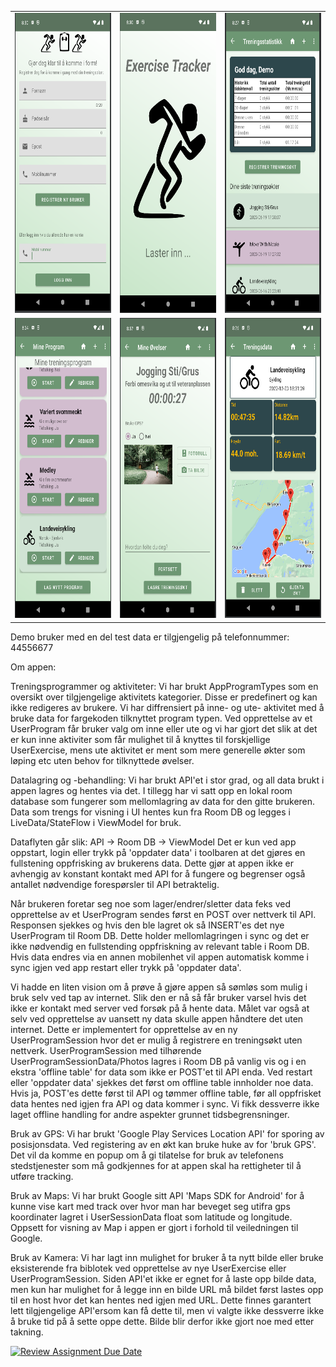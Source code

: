 
<table>
  
  <tr>
    <td><img src="sc/login.PNG" width=240 height=480></td>
    <td><img src="sc/loading.PNG" width=240 height=480></td>
    <td><img src="sc/home.PNG" width=240 height=480></td>
  </tr>
  <tr>
    <td><img src="sc/programs.PNG" width=240 height=480></td>
    <td><img src="sc/register session.PNG" width=240 height=480></td>
    <td><img src="sc/session data.PNG" width=240 height=480></td>
  </tr>
 </table>


Demo bruker med en del test data er tilgjengelig på telefonnummer: 44556677

Om appen:

Treningsprogrammer og aktiviteter:
Vi har brukt AppProgramTypes som en oversikt over tilgjengelige aktivitets kategorier.
Disse er predefinert og kan ikke redigeres av brukere.
Vi har diffrensiert på inne- og ute- aktivitet med å bruke data for fargekoden tilknyttet program typen.
Ved opprettelse av et UserProgram får bruker valg om inne eller ute og vi har gjort det slik at
det er kun inne aktiviter som får mulighet til å knyttes til forskjellige UserExercise, mens ute aktivitet
er ment som mere generelle økter som løping etc uten behov for tilknyttede øvelser.


Datalagring og -behandling:
Vi har brukt API'et i stor grad, og all data brukt i appen lagres og hentes via det.
I tillegg har vi satt opp en lokal room database som fungerer som mellomlagring av data for den gitte brukeren.
Data som trengs for visning i UI hentes kun fra Room DB og legges i LiveData/StateFlow i ViewModel for bruk.

Dataflyten går slik: API -> Room DB -> ViewModel
Det er kun ved app oppstart, login eller trykk på 'oppdater data' i toolbaren at det gjøres en
fullstening oppfrisking av brukerens data.
Dette gjør at appen ikke er avhengig av konstant kontakt med API for å fungere og begrenser også
antallet nødvendige forespørsler til API betraktelig.

Når brukeren foretar seg noe som lager/endrer/sletter data feks ved opprettelse av et UserProgram sendes først en POST over nettverk til API.
Responsen sjekkes og hvis den ble lagret ok så INSERT'es det nye UserProgram til Room DB.
Dette holder mellomlagringen i sync og det er ikke nødvendig en fullstending oppfriskning av relevant table i Room DB.
Hvis data endres via en annen mobilenhet vil appen automatisk komme i sync igjen ved app restart eller trykk på 'oppdater data'.

Vi hadde en liten vision om å prøve å gjøre appen så sømløs som mulig i bruk selv ved tap av internet.
Slik den er nå så får bruker varsel hvis det ikke er kontakt med server ved forsøk på å hente data.
Målet var også at selv ved opprettelse av uansett ny data skulle appen håndtere det uten internet.
Dette er implementert for opprettelse av en ny UserProgramSession hvor det er mulig å registrere en 
treningsøkt uten nettverk. UserProgramSession med tilhørende UserProgramSessionData/Photos lagres i Room DB
på vanlig vis og i en ekstra 'offline table' for data som ikke er POST'et til API enda.
Ved restart eller 'oppdater data' sjekkes det først om offline table innholder noe data.
Hvis ja, POST'es dette først til API og tømmer offline table, før all oppfrisket data hentes ned igjen fra API og data kommer i sync.
Vi fikk dessverre ikke laget offline handling for andre aspekter grunnet tidsbegrensninger.


Bruk av GPS:
Vi har brukt 'Google Play Services Location API' for sporing av posisjonsdata.
Ved registering av en økt kan bruke huke av for 'bruk GPS'.
Det vil da komme en popup om å gi tilatelse for bruk av telefonens stedstjenester som må godkjennes
for at appen skal ha rettigheter til å utføre tracking.


Bruk av Maps:
Vi har brukt Google sitt API 'Maps SDK for Android' for å kunne vise kart med track over hvor man
har beveget seg utifra gps koordinater lagret i UserSessionData float som latitude og longitude.
Oppsett for visning av Map i appen er gjort i forhold til veiledningen til Google.


Bruk av Kamera:
Vi har lagt inn mulighet for bruker å ta nytt bilde eller bruke eksisterende fra biblotek ved opprettelse
av nye UserExercise eller UserProgramSession.
Siden API'et ikke er egnet for å laste opp bilde data, men kun har mulighet for å legge inn en bilde URL
må bildet først lastes opp til en host hvor det kan hentes ned igjen med URL.
Dette finnes garantert lett tilgjengelige API'ersom kan få dette til, men vi valgte ikke dessverre ikke å
bruke tid på å sette oppe dette. Bilde blir derfor ikke gjort noe med etter takning.




[![Review Assignment Due Date](https://classroom.github.com/assets/deadline-readme-button-24ddc0f5d75046c5622901739e7c5dd533143b0c8e959d652212380cedb1ea36.svg)](https://classroom.github.com/a/aLfmFsvB)
